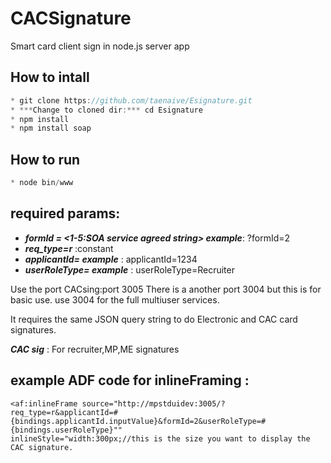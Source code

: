 CACSignature
============

Smart card client sign in node.js server app

How to intall
-------------

```js
* git clone https://github.com/taenaive/Esignature.git
* ***Change to cloned dir:*** cd Esignature
* npm install
* npm install soap
```

How to run
----------

```js
* node bin/www
```

required params:
----------------

* ***formId = <1-5:SOA service agreed string> example***: ?formId=2
* ***req_type=r*** :constant
* ***applicantId=<SOA agreed string> example*** : applicantId=1234
* ***userRoleType= <SOA agreed string> example*** : userRoleType=Recruiter

Use the port CACsing:port 3005
There is a another port 3004 but this is for basic use. use 3004 for the full multiuser services.

It requires the same JSON query string to do Electronic and CAC card signatures.


***CAC sig*** : For recruiter,MP,ME signatures

example ADF code for inlineFraming :
-------------------------------------
```adf
<af:inlineFrame source="http://mpstduidev:3005/?req_type=r&applicantId=#
{bindings.applicantId.inputValue}&formId=2&userRoleType=#{bindings.userRoleType}""
inlineStyle="width:300px;//this is the size you want to display the CAC signature.
```

